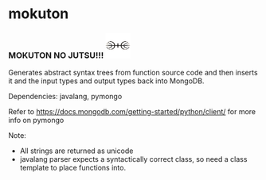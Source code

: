 # mokuton
### MOKUTON NO JUTSU!!! ![senju](./images/Senju.gif)

Generates abstract syntax trees from function source code and then inserts it and the input types and output types back into MongoDB.

Dependencies: javalang, pymongo

Refer to https://docs.mongodb.com/getting-started/python/client/ for more info on pymongo

Note:
- All strings are returned as unicode
- javalang parser expects a syntactically correct class, so need a class template to place functions into.